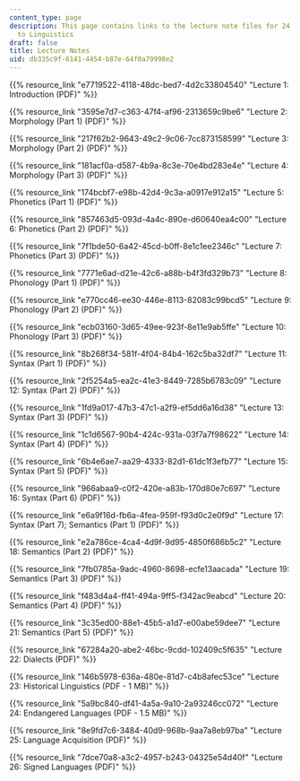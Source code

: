 ```yaml
---
content_type: page
description: This page contains links to the lecture note files for 24.900 Introduction
  to Linguistics
draft: false
title: Lecture Notes
uid: db335c9f-6141-4454-b87e-64f0a79998e2
---
```

{{% resource_link "e7719522-4118-48dc-bed7-4d2c33804540" "Lecture 1: Introduction (PDF)" %}}

{{% resource_link "3595e7d7-c363-47f4-af96-2313659c9be6" "Lecture 2: Morphology (Part 1) (PDF)" %}}

{{% resource_link "217f62b2-9643-49c2-9c06-7cc873158599" "Lecture 3: Morphology (Part 2) (PDF)" %}}

{{% resource_link "181acf0a-d587-4b9a-8c3e-70e4bd283e4e" "Lecture 4: Morphology (Part 3) (PDF)" %}}

{{% resource_link "174bcbf7-e98b-42d4-9c3a-a0917e912a15" "Lecture 5: Phonetics (Part 1) (PDF)" %}}

{{% resource_link "857463d5-093d-4a4c-890e-d60640ea4c00" "Lecture 6: Phonetics (Part 2) (PDF)" %}}

{{% resource_link "7f1bde50-6a42-45cd-b0ff-8e1c1ee2346c" "Lecture 7: Phonetics (Part 3) (PDF)" %}}

{{% resource_link "7771e6ad-d21e-42c6-a88b-b4f3fd329b73" "Lecture 8: Phonology (Part 1) (PDF)" %}}

{{% resource_link "e770cc46-ee30-446e-8113-82083c99bcd5" "Lecture 9: Phonology (Part 2) (PDF)" %}}

{{% resource_link "ecb03160-3d65-49ee-923f-8e11e9ab5ffe" "Lecture 10: Phonology (Part 3) (PDF)" %}}

{{% resource_link "8b268f34-581f-4f04-84b4-162c5ba32df7" "Lecture 11: Syntax (Part 1) (PDF)" %}}

{{% resource_link "2f5254a5-ea2c-41e3-8449-7285b6783c09" "Lecture 12: Syntax (Part 2) (PDF)" %}}

{{% resource_link "1fd9a017-47b3-47c1-a2f9-ef5dd6a16d38" "Lecture 13: Syntax (Part 3) (PDF)" %}}

{{% resource_link "1c1d6567-90b4-424c-931a-03f7a7f98622" "Lecture 14: Syntax (Part 4) (PDF)" %}}

{{% resource_link "6b4e6ae7-aa29-4333-82d1-61dc1f3efb77" "Lecture 15: Syntax (Part 5) (PDF)" %}}

{{% resource_link "966abaa9-c0f2-420e-a83b-170d80e7c697" "Lecture 16: Syntax (Part 6) (PDF)" %}}

{{% resource_link "e6a9f16d-fb6a-4fea-959f-f93d0c2e0f9d" "Lecture 17: Syntax (Part 7); Semantics (Part 1) (PDF)" %}}

{{% resource_link "e2a786ce-4ca4-4d9f-9d95-4850f686b5c2" "Lecture 18: Semantics (Part 2) (PDF)" %}}

{{% resource_link "7fb0785a-9adc-4960-8698-ecfe13aacada" "Lecture 19: Semantics (Part 3) (PDF)" %}}

{{% resource_link "f483d4a4-ff41-494a-9ff5-f342ac9eabcd" "Lecture 20: Semantics (Part 4) (PDF)" %}}

{{% resource_link "3c35ed00-88e1-45b5-a1d7-e00abe59dee7" "Lecture 21: Semantics (Part 5) (PDF)" %}}

{{% resource_link "67284a20-abe2-46bc-9cdd-102409c5f635" "Lecture 22: Dialects (PDF)" %}}

{{% resource_link "146b5978-636a-480e-81d7-c4b8afec53ce" "Lecture 23: Historical Linguistics (PDF - 1 MB)" %}}

{{% resource_link "5a9bc840-df41-4a5a-9a10-2a93246cc072" "Lecture 24: Endangered Languages (PDF - 1.5 MB)" %}}

{{% resource_link "8e9fd7c6-3484-40d9-968b-9aa7a8eb97ba" "Lecture 25: Language Acquisition (PDF)" %}}

{{% resource_link "7dce70a8-a3c2-4957-b243-04325e54d40f" "Lecture 26: Signed Languages (PDF)" %}}